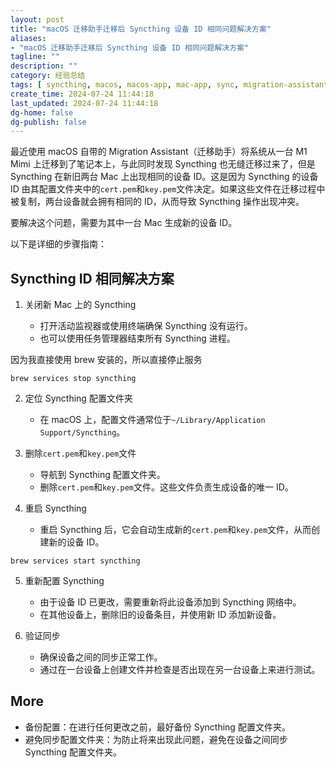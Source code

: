 ```yaml
---
layout: post
title: "macOS 迁移助手迁移后 Syncthing 设备 ID 相同问题解决方案"
aliases:
- "macOS 迁移助手迁移后 Syncthing 设备 ID 相同问题解决方案"
tagline: ""
description: ""
category: 经验总结
tags: [ syncthing, macos, macos-app, mac-app, sync, migration-assistant, 迁移助手, mac ]
create_time: 2024-07-24 11:44:18
last_updated: 2024-07-24 11:44:18
dg-home: false
dg-publish: false
---
```


最近使用 macOS 自带的 Migration Assistant（迁移助手）将系统从一台 M1 Mimi 上迁移到了笔记本上，与此同时发现 Syncthing 也无缝迁移过来了，但是 Syncthing 在新旧两台 Mac 上出现相同的设备 ID。这是因为 Syncthing 的设备 ID 由其配置文件夹中的`cert.pem`和`key.pem`文件决定。如果这些文件在迁移过程中被复制，两台设备就会拥有相同的 ID，从而导致 Syncthing 操作出现冲突。

要解决这个问题，需要为其中一台 Mac 生成新的设备 ID。

以下是详细的步骤指南：

## Syncthing ID 相同解决方案

1. 关闭新 Mac 上的 Syncthing

   - 打开活动监视器或使用终端确保 Syncthing 没有运行。
   - 也可以使用任务管理器结束所有 Syncthing 进程。

因为我直接使用 brew 安装的，所以直接停止服务

```
brew services stop syncthing
```

2. 定位 Syncthing 配置文件夹

   - 在 macOS 上，配置文件通常位于`~/Library/Application Support/Syncthing`。

3. 删除`cert.pem`和`key.pem`文件

   - 导航到 Syncthing 配置文件夹。
   - 删除`cert.pem`和`key.pem`文件。这些文件负责生成设备的唯一 ID。

4. 重启 Syncthing

   - 重启 Syncthing 后，它会自动生成新的`cert.pem`和`key.pem`文件，从而创建新的设备 ID。

```
brew services start syncthing
```

5. 重新配置 Syncthing

   - 由于设备 ID 已更改，需要重新将此设备添加到 Syncthing 网络中。
   - 在其他设备上，删除旧的设备条目，并使用新 ID 添加新设备。

6. 验证同步
   - 确保设备之间的同步正常工作。
   - 通过在一台设备上创建文件并检查是否出现在另一台设备上来进行测试。

## More

- 备份配置：在进行任何更改之前，最好备份 Syncthing 配置文件夹。
- 避免同步配置文件夹：为防止将来出现此问题，避免在设备之间同步 Syncthing 配置文件夹。

